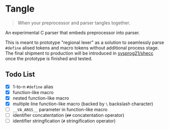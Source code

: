 # Tangle

> When your preprocessor and parser tangles together.

An experimental C parser that embeds preprocessor into parser.

This is meant to prototype "regional lexer" as a solution to seamlessly parse 
`#define` alised tokens and macro tokens without additional process stage.
The final shipment to production will be introduced in [sysprog21/shecc](https://github.com/sysprog21/shecc/)
once the prototype is finished and tested.

## Todo List
- [x] 1-to-n `#define` alias
- [x] function-like macro
- [x] nested function-like macro
- [x] multiple line function-like macro (backed by `\` backslash character)
- [ ] `__VA_ARGS__` parameter in function-like macro
- [ ] identifier concatentation (`##` concatentation operator)
- [ ] identifier stringfication (`#` stringification operator)
